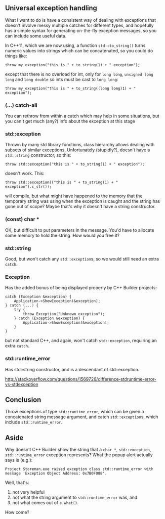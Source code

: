 ## Universal exception handling

What I want to do is have a consistent way of dealing with exceptions that doesn't involve messy multiple catches for different types, and hopefully has a simple syntax for generating on-the-fly exception messages, so you can include some useful data. 

In C++11, which we are now using, a function `std::to_string()` turns numeric values into strings which can be concatenated, so you could do things like:

    throw my_exception("this is " + to_string(1) + " exception");

except that there is no overload for int, only for `long long`, `unsigned long long` and `long double` so ints must be cast to `long long`:

    throw my_exception("this is " + to_string((long long)1) + " exception");

### (...) catch-all

You can rethrow from within a catch which may help in some situations, but you can't get much (any?) info about the exception at this stage

### std::exception

Thrown by many std library functions, class hierarchy allows dealing with subsets of similar exceptions. Unfortunately (stupidly?), doesn't have a `std::string` constructor, so this:

    throw std::exception("this is " + to_string(1) + " exception");

doesn't work. This:

    throw std::exception(("this is " + to_string(1) + " exception").c_str());

will compile, but what might have happened to the memory that the temporary string was using when the exception is caught and the string has gone out of scope? Maybe that's why it doesn't have a string constructor.

### (const) char *

OK, but difficult to put parameters in the message. You'd have to allocate some memory to hold the string. How would you free it?

### std::string

Good, but won't catch any `std::exception`s, so we would still need an extra `catch`.

### Exception

Has the added bonus of being displayed properly by C++ Builder projects:

    catch (Exception &exception) {
        Application->ShowException(&exception);
    } catch (...) {
        try {
            throw Exception("Unknown exception");
        } catch (Exception &exception) {
            Application->ShowException(&exception);
        }
    }

but not standard C++, and again, won't catch `std::exception`, requiring an extra `catch`.

### std::runtime_error

Has std::string constructor, and is a descendant of std::exception. 

<http://stackoverflow.com/questions/1569726/difference-stdruntime-error-vs-stdexception>

## Conclusion

Throw exceptions of type `std::runtime_error`, which can be given a concatenated string message argument, and catch `std::exception`s, which include `std::runtime_error`.

## Aside

Why doesn't C++ Builder show the string that a `char *`, `std::exception`, `std::runtime_error` exception represents? What the popup alert actually says is (e.g.):

    Project Storeman.exe raised exception class std::runtime_error with message 'Exception Object Address: 0x7B0F088'.

Well, that's:
1) not very helpful
2) not what the string argument to `std::runtime_error` was, and
3) not what comes out of `e.what()`. 

How come?

##